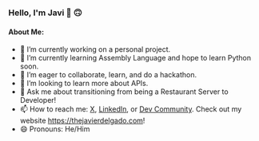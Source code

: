 ### Hello, I'm Javi 👋 :upside_down_face:

#### About Me:

- 🔭 I’m currently working on a personal project.
- 🌱 I’m currently learning Assembly Language and hope to learn Python soon.
- 👯 I’m eager to collaborate, learn, and do a hackathon.
- 🤔 I’m looking to learn more about APIs.
- 💬 Ask me about transitioning from being a Restaurant Server to Developer!
- 📫 How to reach me: [X](https://twitter.com/JaviTheDelgado), [LinkedIn](https://www.linkedin.com/in/javier-l-delgado-ii), or [Dev Community](https://dev.to/javdel3). Check out my website https://thejavierdelgado.com!
- 😄 Pronouns: He/Him 

